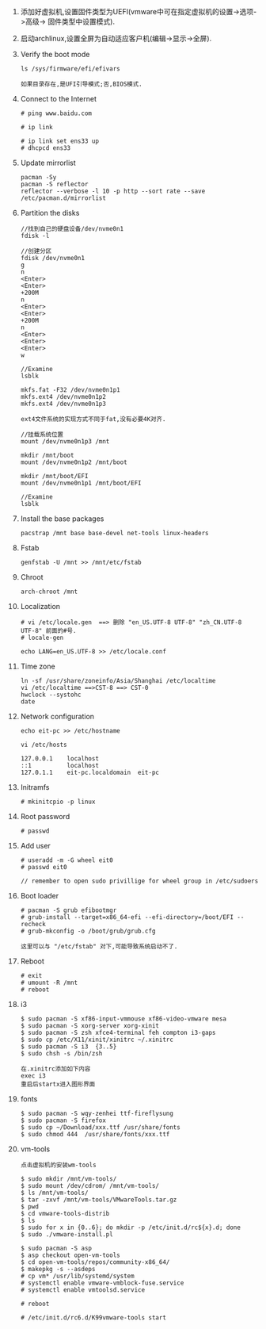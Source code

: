 1. 添加好虚拟机,设置固件类型为UEFI(vmware中可在指定虚拟机的设置->选项->高级-> 固件类型中设置模式).

2. 启动archlinux,设置全屏为自动适应客户机(编辑->显示->全屏).

3. Verify the boot mode

    ```
    ls /sys/firmware/efi/efivars
    
    如果目录存在,是UFI引导模式;否,BIOS模式.
    ```

4. Connect to the Internet

   ```
   # ping www.baidu.com
   
   # ip link
   
   # ip link set ens33 up
   # dhcpcd ens33
   ```

5. Update mirrorlist

   ```
   pacman -Sy
   pacman -S reflector
   reflector --verbose -l 10 -p http --sort rate --save /etc/pacman.d/mirrorlist
   ```

6. Partition the disks

   ```
   //找到自己的硬盘设备/dev/nvme0n1
   fdisk -l
   
   //创建分区
   fdisk /dev/nvme0n1
   g
   n
   <Enter>
   <Enter>
   +200M
   n
   <Enter>
   <Enter>
   +200M
   n
   <Enter>
   <Enter>
   <Enter>
   w
   
   //Examine
   lsblk
   ```

   ```
   mkfs.fat -F32 /dev/nvme0n1p1
   mkfs.ext4 /dev/nvme0n1p2
   mkfs.ext4 /dev/nvme0n1p3
   
   ext4文件系统的实现方式不同于fat,没有必要4K对齐.
   ```
   ```
   //挂载系统位置
   mount /dev/nvme0n1p3 /mnt
   
   mkdir /mnt/boot
   mount /dev/nvme0n1p2 /mnt/boot
   
   mkdir /mnt/boot/EFI
   mount /dev/nvme0n1p1 /mnt/boot/EFI
   
   //Examine
   lsblk
   ```

7. Install the base packages

   ```
   pacstrap /mnt base base-devel net-tools linux-headers
   ```

8. Fstab

   ```
   genfstab -U /mnt >> /mnt/etc/fstab
   ```

9. Chroot

   ```
   arch-chroot /mnt
   ```

10. Localization

      ``` 
      # vi /etc/locale.gen  ==> 删除 "en_US.UTF-8 UTF-8" "zh_CN.UTF-8 UTF-8" 前面的#号.
      # locale-gen
      ```
      ```
      echo LANG=en_US.UTF-8 >> /etc/locale.conf
      ```

11. Time zone

     ```
     ln -sf /usr/share/zoneinfo/Asia/Shanghai /etc/localtime
     vi /etc/localtime ==>CST-8 ==> CST-0
     hwclock --systohc
     date
     ```

12. Network configuration
       ```
       echo eit-pc >> /etc/hostname
       ```
       ```
       vi /etc/hosts
       
       127.0.0.1    localhost
       ::1		    localhost
       127.0.1.1	eit-pc.localdomain	eit-pc
       ```

13. Initramfs

       ```
       # mkinitcpio -p linux
       ```

14. Root password

       ```
       # passwd
       ```

15. Add user

       ```
       # useradd -m -G wheel eit0
       # passwd eit0
       
       // remember to open sudo privillige for wheel group in /etc/sudoers
       ```

16. Boot loader

       ```
       # pacman -S grub efibootmgr
       # grub-install --target=x86_64-efi --efi-directory=/boot/EFI --recheck
       # grub-mkconfig -o /boot/grub/grub.cfg
       
       这里可以与 "/etc/fstab" 对下,可能导致系统启动不了.
       ```

17. Reboot

       ```
       # exit
       # umount -R /mnt
       # reboot
       ```

18. i3

       ```
       $ sudo pacman -S xf86-input-vmmouse xf86-video-vmware mesa
       $ sudo pacman -S xorg-server xorg-xinit
       $ sudo pacman -S zsh xfce4-terminal feh compton i3-gaps
       $ sudo cp /etc/X11/xinit/xinitrc ~/.xinitrc
       $ sudo pacman -S i3  {3..5}
       $ sudo chsh -s /bin/zsh
       
       在.xinitrc添加如下内容                                   
       exec i3
       重启后startx进入图形界面
       ```

19. fonts

       ```
       $ sudo pacman -S wqy-zenhei ttf-fireflysung
       $ sudo pacman -S firefox
       $ sudo cp ~/Download/xxx.ttf /usr/share/fonts
       $ sudo chmod 444  /usr/share/fonts/xxx.ttf
       ```

20. vm-tools
       ```
       点击虚拟机的安装wm-tools
       
       $ sudo mkdir /mnt/vm-tools/
       $ sudo mount /dev/cdrom/ /mnt/vm-tools/
       $ ls /mnt/vm-tools/
       $ tar -zxvf /mnt/vm-tools/VMwareTools.tar.gz
       $ pwd
       $ cd vmware-tools-distrib
       $ ls
       $ sudo for x in {0..6}; do mkdir -p /etc/init.d/rc${x}.d; done
       $ sudo ./vmware-install.pl
       
       $ sudo pacman -S asp
       $ asp checkout open-vm-tools
       $ cd open-vm-tools/repos/community-x86_64/
       $ makepkg -s --asdeps
       # cp vm* /usr/lib/systemd/system
       # systemctl enable vmware-vmblock-fuse.service
       # systemctl enable vmtoolsd.service
       
       # reboot
       
       # /etc/init.d/rc6.d/K99vmware-tools start
       ```


